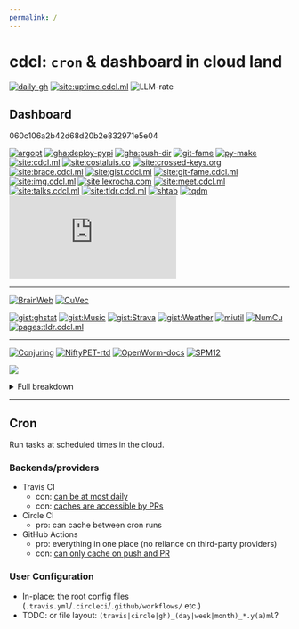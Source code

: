 ```yaml
---
permalink: /
---
```

# cdcl: `cron` & dashboard in cloud land

<!-- cron status -->
[![daily-gh](https://img.shields.io/github/actions/workflow/status/casperdcl/cdcl/daily.yml?branch=master&label=daily&logo=GitHub)](https://github.com/casperdcl/cdcl/actions)
[![site:uptime.cdcl.ml](https://img.shields.io/website?url=https%3A%2F%2Fuptime.cdcl.ml&label=site:uptime.cdcl.ml)](https://uptime.cdcl.ml)
![LLM-rate](https://img.shields.io/badge/dynamic/json?url=https%3A%2F%2Fgpu.cdcl.ml%2Fperf&query=rate&suffix=%20tok%2Fs&logo=speedtest&label=LLM)

## Dashboard

<!-- pinned-gists -->
<div class="gist">060c106a2b42d68d20b2e832971e5e04</div>

<!-- Priority
1. any issues may affect lots of people
2. nobody else is likely to fix issues in a timely manner
-->
[![argopt](https://img.shields.io/github/actions/workflow/status/casperdcl/argopt/test.yml?branch=master&label=argopt)](https://github.com/casperdcl/argopt/actions/workflows/test.yml)
[![gha:deploy-pypi](https://img.shields.io/github/actions/workflow/status/casperdcl/deploy-pypi/test.yml?branch=v2&label=gha:deploy-pypi)](https://github.com/casperdcl/deploy-pypi/actions/workflows/test.yml)
[![gha:push-dir](https://img.shields.io/github/actions/workflow/status/casperdcl/push-dir/test.yml?branch=v1&label=gha:push-dir)](https://github.com/casperdcl/push-dir/actions/workflows/test.yml)
[![git-fame](https://img.shields.io/github/actions/workflow/status/casperdcl/git-fame/test.yml?branch=main&label=git-fame)](https://github.com/casperdcl/git-fame/actions/workflows/test.yml)
[![py-make](https://img.shields.io/travis/tqdm/py-make?label=py-make)](https://travis-ci.org/tqdm/py-make)
[![site:cdcl.ml](https://img.shields.io/website?url=https%3A%2F%2Fcdcl.ml&label=site:cdcl.ml)](https://cdcl.ml)
[![site:costaluis.co](https://img.shields.io/website?url=https%3A%2F%2Fcostaluis.co&label=site:costaluis.co)](https://costaluis.co)
[![site:crossed-keys.org](https://img.shields.io/website?url=https%3A%2F%2Fcrossed-keys.org&label=site:crossed-keys.org)](https://crossed-keys.org)
[![site:brace.cdcl.ml](https://img.shields.io/website?url=https%3A%2F%2Fbrace.cdcl.ml&label=site:brace.cdcl.ml)](https://brace.cdcl.ml)
[![site:gist.cdcl.ml](https://img.shields.io/website?url=https%3A%2F%2Fgist.cdcl.ml&label=site:gist.cdcl.ml)](https://gist.cdcl.ml)
[![site:git-fame.cdcl.ml](https://img.shields.io/website?url=https%3A%2F%2Fgit-fame.cdcl.ml%2Fdocs&label=site:git-fame.cdcl.ml)](https://git-fame.cdcl.ml)
[![site:img.cdcl.ml](https://img.shields.io/website?url=https%3A%2F%2Fimg.cdcl.ml%2Ftqdm.png&label=site:img.cdcl.ml)](https://img.cdcl.ml)
[![site:lexrocha.com](https://img.shields.io/website?url=https%3A%2F%2Flexrocha.com&label=site:lexrocha.com)](https://lexrocha.com)
[![site:meet.cdcl.ml](https://img.shields.io/website?url=https%3A%2F%2Fmeet.cdcl.ml&label=site:meet.cdcl.ml)](https://meet.cdcl.ml)
[![site:talks.cdcl.ml](https://img.shields.io/website?url=https%3A%2F%2Ftalks.cdcl.ml&label=site:talks.cdcl.ml)](https://talks.cdcl.ml)
[![site:tldr.cdcl.ml](https://img.shields.io/website?url=https%3A%2F%2Ftldr.cdcl.ml&label=site:tldr.cdcl.ml)](https://tldr.cdcl.ml)
[![shtab](https://img.shields.io/github/actions/workflow/status/iterative/shtab/test.yml?branch=main&label=shtab)](https://github.com/iterative/shtab/actions/workflows/test.yml)
[![tqdm](https://img.shields.io/github/actions/workflow/status/tqdm/tqdm/test.yml?branch=master&label=tqdm)](https://github.com/tqdm/tqdm/actions/workflows/test.yml)
[![tqdm.cpp](https://img.shields.io/travis/tqdm/tqdm.cpp?label=tqdm.cpp)](https://travis-ci.org/tqdm/tqdm.cpp)

----

[![BrainWeb](https://img.shields.io/github/actions/workflow/status/casperdcl/brainweb/test.yml?branch=master&label=BrainWeb)](https://github.com/casperdcl/brainweb/actions/workflows/test.yml)
[![CuVec](https://img.shields.io/github/actions/workflow/status/AMYPAD/CuVec/test.yml?branch=main&label=CuVec)](https://github.com/AMYPAD/CuVec/actions/workflows/test.yml)
<!--[![gist:COVID-19](https://img.shields.io/github/actions/workflow/status/casperdcl/covid-19-box/covid-19.yml?branch=master&label=gist:COVID-19)](https://github.com/casperdcl/covid-19-box/actions/workflows/covid-19.yml)-->
[![gist:ghstat](https://img.shields.io/github/actions/workflow/status/casperdcl/ghstat/cron.yml?branch=v2&label=gist:ghstat)](https://github.com/casperdcl/ghstat/actions/workflows/cron.yml)
[![gist:Music](https://img.shields.io/github/actions/workflow/status/casperdcl/music-box/music-box.yml?branch=master&label=gist:Music)](https://github.com/casperdcl/music-box/actions/workflows/music-box.yml)
[![gist:Strava](https://img.shields.io/circleci/build/gh/casperdcl/strava-box?label=gist:Strava)](https://circleci.com/gh/casperdcl/strava-box)
[![gist:Weather](https://img.shields.io/github/actions/workflow/status/casperdcl/hl-weather-box/hl-weather.yml?branch=master&label=gist:Weather)](https://github.com/casperdcl/hl-weather-box/actions/workflows/hl-weather.yml)
[![miutil](https://img.shields.io/github/actions/workflow/status/AMYPAD/miutil/test.yml?branch=master&label=miutil)](https://github.com/AMYPAD/miutil/actions/workflows/test.yml)
[![NumCu](https://img.shields.io/github/actions/workflow/status/AMYPAD/NumCu/test.yml?branch=main&label=NumCu)](https://github.com/AMYPAD/NumCu/actions/workflows/test.yml)
[![pages:tldr.cdcl.ml](https://img.shields.io/github/actions/workflow/status/casperdcl/tldr.cdcl.ml/pages.yml?branch=main&label=pages:tldr.cdcl.ml)](https://github.com/casperdcl/tldr.cdcl.ml/actions)

----

[![Conjuring](https://img.shields.io/github/actions/workflow/status/conjuring/conjuring/test.yml?branch=master&label=Conjuring)](https://github.com/conjuring/conjuring/actions/workflows/test.yml)
[![NiftyPET-rtd](https://img.shields.io/readthedocs/niftypet?label=NiftyPET-rtd)](https://readthedocs.org/projects/niftypet/builds)
[![OpenWorm-docs](https://img.shields.io/circleci/build/gh/openworm/openworm_docs?label=OpenWorm-docs)](https://circleci.com/gh/openworm/openworm_docs)
[![SPM12](https://img.shields.io/github/actions/workflow/status/AMYPAD/SPM12/test.yml?branch=master&label=SPM12)](https://github.com/AMYPAD/SPM12/actions/workflows/test.yml)

![](https://gist.githubusercontent.com/casperdcl/aac90b8313a905e146459c81cabade7d/raw/ghstats-5.svg)

<details><summary>Full breakdown</summary><img src="https://gist.githubusercontent.com/casperdcl/aac90b8313a905e146459c81cabade7d/raw/ghstats-a.png"/><br/><img src="https://gist.githubusercontent.com/casperdcl/aac90b8313a905e146459c81cabade7d/raw/ghstats-b-full.png"/></details>

----

## Cron

Run tasks at scheduled times in the cloud.

### Backends/providers

- Travis CI
  - con: [can be at most daily](https://docs.travis-ci.com/user/cron-jobs)
  - con: [caches are accessible by PRs](https://docs.travis-ci.com/user/caching/)
- Circle CI
  + pro: can cache between cron runs
- GitHub Actions
  + pro: everything in one place (no reliance on third-party providers)
  + con: [can only cache on push and PR](https://help.github.com/en/actions/configuring-and-managing-workflows/caching-dependencies-to-speed-up-workflows#restrictions-for-accessing-a-cache)

### User Configuration

- In-place: the root config files (`.travis.yml`/`.circleci`/`.github/workflows/` etc.)
- TODO: or file layout: `(travis|circle|gh)_(day|week|month)_*.y(a)ml`?
